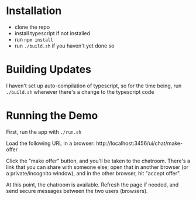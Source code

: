 # Installation

- clone the repo
- install typescript if not installed
- run `npm install`
- run `./build.sh` if you haven't yet done so

# Building Updates

I haven't set up auto-compilation of typescript, so for the time being, run `./build.sh` whenever there's a change to the typescript code

# Running the Demo

First, run the app with `./run.sh`

Load the following URL in a browser: http://localhost:3456/ui/chat/make-offer

Click the "make offer" button, and you'll be taken to the chatroom. There's a link that you can share with someone else; open that in another browser (or a private/incognito window), and in the other browser, hit "accept offer".

At this point, the chatroom is available. Refresh the page if needed, and send secure messages between the two users (browsers).

